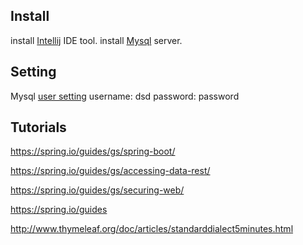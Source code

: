 ## Install

install [Intellij](https://www.jetbrains.com/idea/) IDE tool.
install [Mysql](https://dev.mysql.com/downloads/mysql/) server.

## Setting

Mysql [user setting](http://dev.mysql.com/doc/refman/5.7/en/adding-users.html)
username: dsd
password: password

## Tutorials
https://spring.io/guides/gs/spring-boot/

https://spring.io/guides/gs/accessing-data-rest/

https://spring.io/guides/gs/securing-web/

https://spring.io/guides

http://www.thymeleaf.org/doc/articles/standarddialect5minutes.html
